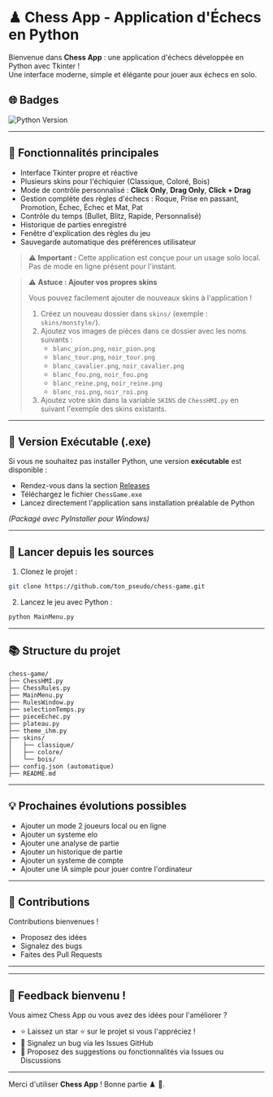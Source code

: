 # ♟ Chess App - Application d'Échecs en Python

Bienvenue dans **Chess App** : une application d'échecs développée en Python avec Tkinter !  
Une interface moderne, simple et élégante pour jouer aux échecs en solo.

## 🌐 Badges

![Python Version](https://img.shields.io/badge/python-3.8%2B-blue)

---


## 🎯 Fonctionnalités principales

- Interface Tkinter propre et réactive
- Plusieurs skins pour l'échiquier (Classique, Coloré, Bois)
- Mode de contrôle personnalisé : **Click Only**, **Drag Only**, **Click + Drag**
- Gestion complète des règles d'échecs : Roque, Prise en passant, Promotion, Échec, Échec et Mat, Pat
- Contrôle du temps (Bullet, Blitz, Rapide, Personnalisé)
- Historique de parties enregistré
- Fenêtre d'explication des règles du jeu
- Sauvegarde automatique des préférences utilisateur

> ⚠️ **Important :** Cette application est conçue pour un usage solo local. Pas de mode en ligne présent pour l'instant.

> ⚠️ **Astuce : Ajouter vos propres skins**
>
> Vous pouvez facilement ajouter de nouveaux skins à l'application !
>
> 1. Créez un nouveau dossier dans `skins/` (exemple : `skins/monstyle/`).
> 2. Ajoutez vos images de pièces dans ce dossier avec les noms suivants :
>     - `blanc_pion.png`, `noir_pion.png`
>     - `blanc_tour.png`, `noir_tour.png`
>     - `blanc_cavalier.png`, `noir_cavalier.png`
>     - `blanc_fou.png`, `noir_fou.png`
>     - `blanc_reine.png`, `noir_reine.png`
>     - `blanc_roi.png`, `noir_roi.png`
> 3. Ajoutez votre skin dans la variable `SKINS` de `ChessHMI.py` en suivant l'exemple des skins existants.

---

## 🚧 Version Exécutable (.exe)

Si vous ne souhaitez pas installer Python, une version **exécutable** est disponible :

- Rendez-vous dans la section [Releases](https://github.com/ton_pseudo/chess-game/releases)
- Téléchargez le fichier `ChessGame.exe`
- Lancez directement l'application sans installation préalable de Python

*(Packagé avec PyInstaller pour Windows)*

---

## 🚀 Lancer depuis les sources

1. Clonez le projet :

```bash
git clone https://github.com/ton_pseudo/chess-game.git
```

2. Lancez le jeu avec Python :

```bash
python MainMenu.py
```

---

## 📚 Structure du projet

```
chess-game/
├── ChessHMI.py
├── ChessRules.py
├── MainMenu.py
├── RulesWindow.py
├── selectionTemps.py
├── pieceEchec.py
├── plateau.py
├── theme_ihm.py
├── skins/
│   ├── classique/
│   ├── colore/
│   └── bois/
├── config.json (automatique)
├── README.md
```

---

## 💡 Prochaines évolutions possibles

- Ajouter un mode 2 joueurs local ou en ligne
- Ajouter un systeme elo 
- Ajouter une analyse de partie
- Ajouter un historique de partie
- Ajouter un systeme de compte 
- Ajouter une IA simple pour jouer contre l'ordinateur

---

## 💬 Contributions

Contributions bienvenues !
- Proposez des idées
- Signalez des bugs
- Faites des Pull Requests

---

---

## 🙌 Feedback bienvenu !

Vous aimez Chess App ou vous avez des idées pour l'améliorer ?

- ⭐ Laissez un star ⭐ sur le projet si vous l'appréciez !
- 🐛 Signalez un bug via les Issues GitHub
- 💬 Proposez des suggestions ou fonctionnalités via Issues ou Discussions
  
---

Merci d'utiliser **Chess App** ! Bonne partie ♟️ 🚀.

